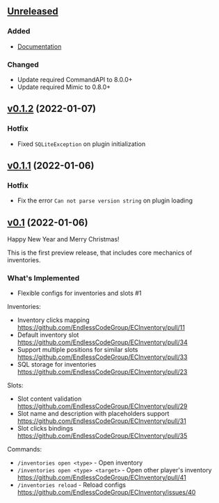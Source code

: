 ## [Unreleased]

### Added

- [Documentation](https://endlesscodegroup.github.io/ECInventory/docs/intro)

### Changed

- Update required CommandAPI to 8.0.0+
- Update required Mimic to 0.8.0+

## [v0.1.2] (2022-01-07)

### Hotfix

- Fixed `SQLiteException` on plugin initialization

## [v0.1.1] (2022-01-06)

### Hotfix

- Fix the error `Can not parse version string` on plugin loading

## [v0.1] (2022-01-06)

Happy New Year and Merry Christmas!

This is the first preview release, that includes core mechanics of inventories.

### What's Implemented

- Flexible configs for inventories and slots #1

Inventories:
* Inventory clicks mapping https://github.com/EndlessCodeGroup/ECInventory/pull/11
* Default inventory slot https://github.com/EndlessCodeGroup/ECInventory/pull/34
* Support multiple positions for similar slots https://github.com/EndlessCodeGroup/ECInventory/pull/33
* SQL storage for inventories https://github.com/EndlessCodeGroup/ECInventory/pull/23

Slots:
* Slot content validation https://github.com/EndlessCodeGroup/ECInventory/pull/29
* Slot name and description with placeholders support https://github.com/EndlessCodeGroup/ECInventory/pull/31
* Slot clicks bindings https://github.com/EndlessCodeGroup/ECInventory/pull/35

Commands:
* `/inventories open <type>` - Open inventory
* `/inventories open <type> <target>` - Open other player's inventory https://github.com/EndlessCodeGroup/ECInventory/pull/41
* `/inventories reload` - Reload configs https://github.com/EndlessCodeGroup/ECInventory/issues/40

[Unreleased]: https://github.com/EndlessCodeGroup/ECInventory/compare/v0.1.2...HEAD
[v0.1.2]: https://github.com/EndlessCodeGroup/ECInventory/compare/v0.1.1...v0.1.2
[v0.1.1]: https://github.com/EndlessCodeGroup/ECInventory/compare/v0.1...v0.1.1
[v0.1]: https://github.com/EndlessCodeGroup/ECInventory/commits/v0.1
